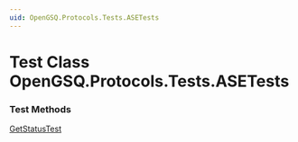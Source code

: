 ```yaml
---
uid: OpenGSQ.Protocols.Tests.ASETests
---
```


# Test Class OpenGSQ.Protocols.Tests.ASETests

### Test Methods

[GetStatusTest](xref:OpenGSQ.Protocols.Tests.ASETests.GetStatusTest)
